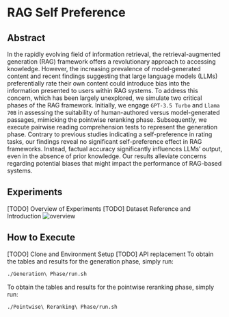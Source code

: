 # RAG Self Preference

## Abstract
In the rapidly evolving field of information retrieval, the retrieval-augmented generation (RAG) framework offers a revolutionary approach to accessing knowledge. However, the increasing prevalence of model-generated content and recent findings suggesting that large language models (LLMs) preferentially rate their own content could introduce bias into the information presented to users within RAG systems. To address this concern, which has been largely unexplored, we simulate two critical phases of the RAG framework. Initially, we engage `GPT-3.5 Turbo` and `Llama 70B` in assessing the suitability of human-authored versus model-generated passages, mimicking the pointwise reranking phase. Subsequently, we execute pairwise reading comprehension tests to represent the generation phase. Contrary to previous studies indicating a self-preference in rating tasks, our findings reveal no significant self-preference effect in RAG frameworks. Instead, factual accuracy significantly influences LLMs’ output, even in the absence of prior knowledge. Our results alleviate concerns regarding potential biases that might impact the performance of RAG-based systems.

## Experiments
[TODO] Overview of Experiments
[TODO] Dataset Reference and Introduction
![overview](D:\Lily\college\CSIE\112-2\research\RAG-Self-Preference\graphs\overview.png)

## How to Execute
[TODO] Clone and Environment Setup
[TODO] API replacement
To obtain the tables and results for the generation phase, simply run:
```bash
./Generation\ Phase/run.sh
```
To obtain the tables and results for the pointwise reranking phase, simply run:
```bash
./Pointwise\ Reranking\ Phase/run.sh
```